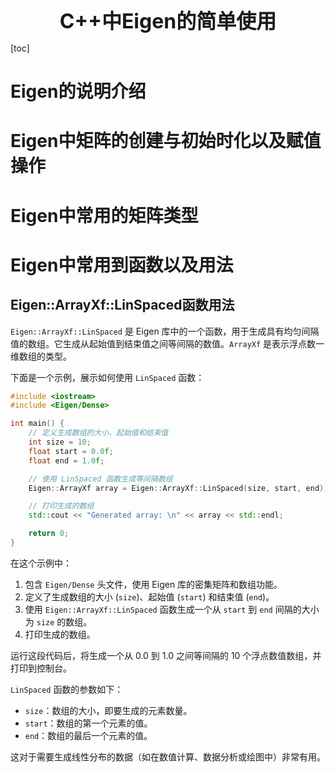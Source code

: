 <center><span style="font-size:2rem;font-weight:bold;">C++中Eigen的简单使用</span></center>

[toc]

<div style="page-break-after: always;"></div>

# Eigen的说明介绍



# Eigen中矩阵的创建与初始时化以及赋值操作



# Eigen中常用的矩阵类型





# Eigen中常用到函数以及用法

## Eigen::ArrayXf::LinSpaced函数用法

`Eigen::ArrayXf::LinSpaced` 是 Eigen 库中的一个函数，用于生成具有均匀间隔值的数组。它生成从起始值到结束值之间等间隔的数值。`ArrayXf` 是表示浮点数一维数组的类型。

下面是一个示例，展示如何使用 `LinSpaced` 函数：

```cpp
#include <iostream>
#include <Eigen/Dense>

int main() {
    // 定义生成数组的大小、起始值和结束值
    int size = 10;
    float start = 0.0f;
    float end = 1.0f;

    // 使用 LinSpaced 函数生成等间隔数组
    Eigen::ArrayXf array = Eigen::ArrayXf::LinSpaced(size, start, end);

    // 打印生成的数组
    std::cout << "Generated array: \n" << array << std::endl;

    return 0;
}
```

在这个示例中：

1. 包含 `Eigen/Dense` 头文件，使用 Eigen 库的密集矩阵和数组功能。
2. 定义了生成数组的大小 (`size`)、起始值 (`start`) 和结束值 (`end`)。
3. 使用 `Eigen::ArrayXf::LinSpaced` 函数生成一个从 `start` 到 `end` 间隔的大小为 `size` 的数组。
4. 打印生成的数组。

运行这段代码后，将生成一个从 0.0 到 1.0 之间等间隔的 10 个浮点数值数组，并打印到控制台。

`LinSpaced` 函数的参数如下：
- `size`：数组的大小，即要生成的元素数量。
- `start`：数组的第一个元素的值。
- `end`：数组的最后一个元素的值。

这对于需要生成线性分布的数据（如在数值计算、数据分析或绘图中）非常有用。